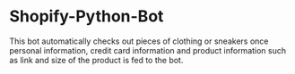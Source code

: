 # Shopify-Python-Bot
This bot automatically checks out pieces of clothing or sneakers once personal information, credit card information and product information such as link and size of the product is fed to the bot.

